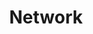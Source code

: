 ---
title: "Network" # 카테고리 이름
layout: category
permalink: /categories/network/ # url
author_profile: true
taxonomy: network
sidebar:
    nav: "categories"
---